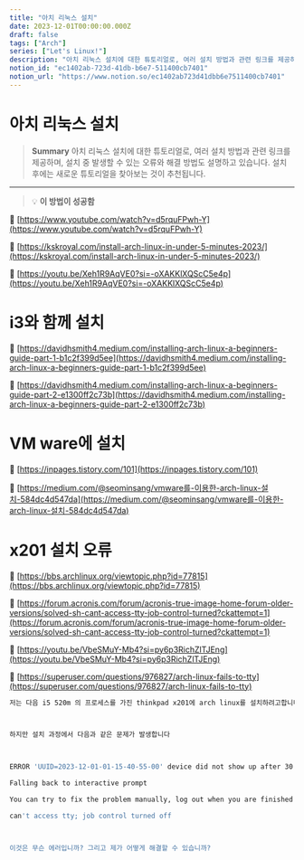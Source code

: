```yaml
---
title: "아치 리눅스 설치"
date: 2023-12-01T00:00:00.000Z
draft: false
tags: ["Arch"]
series: ["Let's Linux!"]
description: "아치 리눅스 설치에 대한 튜토리얼로, 여러 설치 방법과 관련 링크를 제공하며, 설치 중 발생할 수 있는 오류와 해결 방법도 설명하고 있습니다. 설치 후에는 새로운 튜토리얼을 찾아보는 것이 추천됩니다."
notion_id: "ec1402ab-723d-41db-b6e7-511400cb7401"
notion_url: "https://www.notion.so/ec1402ab723d41dbb6e7511400cb7401"
---
```


# 아치 리눅스 설치

> **Summary**
> 아치 리눅스 설치에 대한 튜토리얼로, 여러 설치 방법과 관련 링크를 제공하며, 설치 중 발생할 수 있는 오류와 해결 방법도 설명하고 있습니다. 설치 후에는 새로운 튜토리얼을 찾아보는 것이 추천됩니다.

---

> 💡 **이 방법이 성공함**

🔗 [https://www.youtube.com/watch?v=d5rquFPwh-Y](https://www.youtube.com/watch?v=d5rquFPwh-Y)

🔗 [https://kskroyal.com/install-arch-linux-in-under-5-minutes-2023/](https://kskroyal.com/install-arch-linux-in-under-5-minutes-2023/)

🔗 [https://youtu.be/Xeh1R9AqVE0?si=-oXAKKlXQScC5e4p](https://youtu.be/Xeh1R9AqVE0?si=-oXAKKlXQScC5e4p)


# i3와 함께 설치


🔗 [https://davidhsmith4.medium.com/installing-arch-linux-a-beginners-guide-part-1-b1c2f399d5ee](https://davidhsmith4.medium.com/installing-arch-linux-a-beginners-guide-part-1-b1c2f399d5ee)

🔗 [https://davidhsmith4.medium.com/installing-arch-linux-a-beginners-guide-part-2-e1300ff2c73b](https://davidhsmith4.medium.com/installing-arch-linux-a-beginners-guide-part-2-e1300ff2c73b)

# VM ware에 설치

🔗 [https://inpages.tistory.com/101](https://inpages.tistory.com/101)

🔗 [https://medium.com/@seominsang/vmware를-이용한-arch-linux-설치-584dc4d547da](https://medium.com/@seominsang/vmware를-이용한-arch-linux-설치-584dc4d547da)

# x201 설치 오류

🔗 [https://bbs.archlinux.org/viewtopic.php?id=77815](https://bbs.archlinux.org/viewtopic.php?id=77815)

🔗 [https://forum.acronis.com/forum/acronis-true-image-home-forum-older-versions/solved-sh-cant-access-tty-job-control-turned?ckattempt=1](https://forum.acronis.com/forum/acronis-true-image-home-forum-older-versions/solved-sh-cant-access-tty-job-control-turned?ckattempt=1)

🔗 [https://youtu.be/VbeSMuY-Mb4?si=py6p3RichZlTJEng](https://youtu.be/VbeSMuY-Mb4?si=py6p3RichZlTJEng)

🔗 [https://superuser.com/questions/976827/arch-linux-fails-to-tty](https://superuser.com/questions/976827/arch-linux-fails-to-tty)

```bash
저는 다음 i5 520m 의 프로세스를 가진 thinkpad x201에 arch linux를 설치하려고합니다.



하지만 설치 과정에서 다음과 같은 문제가 발생합니다



ERROR 'UUID=2023-12-01-01-15-40-55-00' device did not show up after 30 seconds...

Falling back to interactive prompt

You can try to fix the problem manually, log out when you are finished

can't access tty; job control turned off



이것은 무슨 에러입니까? 그리고 제가 어떻게 해결할 수 있습니까?
```

